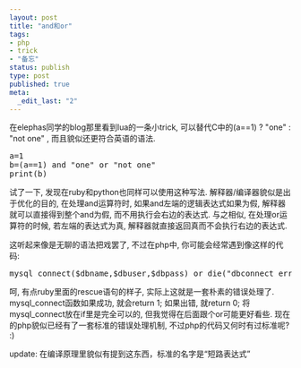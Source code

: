 ```yaml
---
layout: post
title: "and和or"
tags: 
- php
- trick
- "备忘"
status: publish
type: post
published: true
meta: 
  _edit_last: "2"
---
```


在elephas同学的blog那里看到lua的一条小trick, 可以替代C中的(a==1) ? "one" : "not one" , 而且貌似还更符合英语的语法.
<pre lang="lua">
a=1
b=(a==1) and "one" or "not one"
print(b)
</pre>
试了一下, 发现在ruby和python也同样可以使用这种写法. 解释器/编译器貌似是出于优化的目的, 在处理and运算符时, 如果and左端的逻辑表达式如果为假, 解释器就可以直接得到整个and为假, 而不用执行会右边的表达式. 与之相似, 在处理or运算符的时候, 若左端的表达式为真, 解释器就直接返回真而不会执行右边的表达式.

这听起来像是无聊的语法把戏罢了, 不过在php中, 你可能会经常遇到像这样的代码:
<pre lang="php">
mysql_connect($dbname,$dbuser,$dbpass) or die("dbconnect error!");
</pre>
呵, 有点ruby里面的rescue语句的样子, 实际上这就是一套朴素的错误处理了. mysql_connect函数如果成功, 就会return 1; 如果出错, 就return 0; 将mysql_connect放在if里是完全可以的, 但我觉得在后面跟个or可能更好看些. 现在的php貌似已经有了一套标准的错误处理机制, 不过php的代码又何时有过标准呢?  :)

update: 在编译原理里貌似有提到这东西，标准的名字是“短路表达式”
